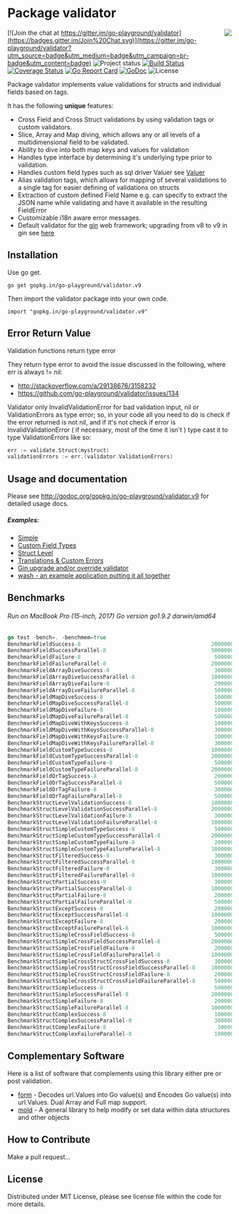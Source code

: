 Package validator
================
<img align="right" src="https://raw.githubusercontent.com/go-playground/validator/v9/logo.png">[![Join the chat at https://gitter.im/go-playground/validator](https://badges.gitter.im/Join%20Chat.svg)](https://gitter.im/go-playground/validator?utm_source=badge&utm_medium=badge&utm_campaign=pr-badge&utm_content=badge)
![Project status](https://img.shields.io/badge/version-9.9.1-green.svg)
[![Build Status](https://semaphoreci.com/api/v1/joeybloggs/validator/branches/v9/badge.svg)](https://semaphoreci.com/joeybloggs/validator)
[![Coverage Status](https://coveralls.io/repos/go-playground/validator/badge.svg?branch=v9&service=github)](https://coveralls.io/github/go-playground/validator?branch=v9)
[![Go Report Card](https://goreportcard.com/badge/github.com/go-playground/validator)](https://goreportcard.com/report/github.com/go-playground/validator)
[![GoDoc](https://godoc.org/gopkg.in/go-playground/validator.v9?status.svg)](https://godoc.org/gopkg.in/go-playground/validator.v9)
![License](https://img.shields.io/dub/l/vibe-d.svg)

Package validator implements value validations for structs and individual fields based on tags.

It has the following **unique** features:

-   Cross Field and Cross Struct validations by using validation tags or custom validators.  
-   Slice, Array and Map diving, which allows any or all levels of a multidimensional field to be validated.
-   Ability to dive into both map keys and values for validation  
-   Handles type interface by determining it's underlying type prior to validation.
-   Handles custom field types such as sql driver Valuer see [Valuer](https://golang.org/src/database/sql/driver/types.go?s=1210:1293#L29)
-   Alias validation tags, which allows for mapping of several validations to a single tag for easier defining of validations on structs
-   Extraction of custom defined Field Name e.g. can specify to extract the JSON name while validating and have it available in the resulting FieldError
-   Customizable i18n aware error messages.
-   Default validator for the [gin](https://github.com/gin-gonic/gin) web framework; upgrading from v8 to v9 in gin see [here](https://github.com/go-playground/validator/tree/v9/_examples/gin-upgrading-overriding)

Installation
------------

Use go get.

	go get gopkg.in/go-playground/validator.v9

Then import the validator package into your own code.

	import "gopkg.in/go-playground/validator.v9"

Error Return Value
-------

Validation functions return type error

They return type error to avoid the issue discussed in the following, where err is always != nil:

* http://stackoverflow.com/a/29138676/3158232
* https://github.com/go-playground/validator/issues/134

Validator only InvalidValidationError for bad validation input, nil or ValidationErrors as type error; so, in your code all you need to do is check if the error returned is not nil, and if it's not check if error is InvalidValidationError ( if necessary, most of the time it isn't ) type cast it to type ValidationErrors like so:

```go
err := validate.Struct(mystruct)
validationErrors := err.(validator.ValidationErrors)
 ```

Usage and documentation
------

Please see http://godoc.org/gopkg.in/go-playground/validator.v9 for detailed usage docs.

##### Examples:

- [Simple](https://github.com/go-playground/validator/blob/v9/_examples/simple/main.go)
- [Custom Field Types](https://github.com/go-playground/validator/blob/v9/_examples/custom/main.go)
- [Struct Level](https://github.com/go-playground/validator/blob/v9/_examples/struct-level/main.go)
- [Translations & Custom Errors](https://github.com/go-playground/validator/blob/v9/_examples/translations/main.go)
- [Gin upgrade and/or override validator](https://github.com/go-playground/validator/tree/v9/_examples/gin-upgrading-overriding)
- [wash - an example application putting it all together](https://github.com/bluesuncorp/wash)

Benchmarks
------
###### Run on MacBook Pro (15-inch, 2017) Go version go1.9.2 darwin/amd64
```go
go test -bench=. -benchmem=true
BenchmarkFieldSuccess-8                                       	20000000	        79.9 ns/op	       0 B/op	       0 allocs/op
BenchmarkFieldSuccessParallel-8                               	50000000	        25.0 ns/op	       0 B/op	       0 allocs/op
BenchmarkFieldFailure-8                                       	 5000000	       281 ns/op	     208 B/op	       4 allocs/op
BenchmarkFieldFailureParallel-8                               	20000000	        97.0 ns/op	     208 B/op	       4 allocs/op
BenchmarkFieldArrayDiveSuccess-8                              	 3000000	       591 ns/op	     201 B/op	      11 allocs/op
BenchmarkFieldArrayDiveSuccessParallel-8                      	10000000	       195 ns/op	     201 B/op	      11 allocs/op
BenchmarkFieldArrayDiveFailure-8                              	 2000000	       878 ns/op	     412 B/op	      16 allocs/op
BenchmarkFieldArrayDiveFailureParallel-8                      	 5000000	       274 ns/op	     413 B/op	      16 allocs/op
BenchmarkFieldMapDiveSuccess-8                                	 1000000	      1279 ns/op	     432 B/op	      18 allocs/op
BenchmarkFieldMapDiveSuccessParallel-8                        	 5000000	       401 ns/op	     432 B/op	      18 allocs/op
BenchmarkFieldMapDiveFailure-8                                	 1000000	      1060 ns/op	     512 B/op	      16 allocs/op
BenchmarkFieldMapDiveFailureParallel-8                        	 5000000	       334 ns/op	     512 B/op	      16 allocs/op
BenchmarkFieldMapDiveWithKeysSuccess-8                        	 1000000	      1462 ns/op	     480 B/op	      21 allocs/op
BenchmarkFieldMapDiveWithKeysSuccessParallel-8                	 3000000	       463 ns/op	     480 B/op	      21 allocs/op
BenchmarkFieldMapDiveWithKeysFailure-8                        	 1000000	      1414 ns/op	     721 B/op	      21 allocs/op
BenchmarkFieldMapDiveWithKeysFailureParallel-8                	 3000000	       446 ns/op	     721 B/op	      21 allocs/op
BenchmarkFieldCustomTypeSuccess-8                             	10000000	       211 ns/op	      32 B/op	       2 allocs/op
BenchmarkFieldCustomTypeSuccessParallel-8                     	20000000	        65.9 ns/op	      32 B/op	       2 allocs/op
BenchmarkFieldCustomTypeFailure-8                             	 5000000	       270 ns/op	     208 B/op	       4 allocs/op
BenchmarkFieldCustomTypeFailureParallel-8                     	20000000	        93.3 ns/op	     208 B/op	       4 allocs/op
BenchmarkFieldOrTagSuccess-8                                  	 2000000	       729 ns/op	      16 B/op	       1 allocs/op
BenchmarkFieldOrTagSuccessParallel-8                          	 5000000	       367 ns/op	      16 B/op	       1 allocs/op
BenchmarkFieldOrTagFailure-8                                  	 3000000	       472 ns/op	     224 B/op	       5 allocs/op
BenchmarkFieldOrTagFailureParallel-8                          	 5000000	       373 ns/op	     224 B/op	       5 allocs/op
BenchmarkStructLevelValidationSuccess-8                       	10000000	       201 ns/op	      32 B/op	       2 allocs/op
BenchmarkStructLevelValidationSuccessParallel-8               	20000000	        66.3 ns/op	      32 B/op	       2 allocs/op
BenchmarkStructLevelValidationFailure-8                       	 3000000	       468 ns/op	     304 B/op	       8 allocs/op
BenchmarkStructLevelValidationFailureParallel-8               	10000000	       172 ns/op	     304 B/op	       8 allocs/op
BenchmarkStructSimpleCustomTypeSuccess-8                      	 5000000	       376 ns/op	      32 B/op	       2 allocs/op
BenchmarkStructSimpleCustomTypeSuccessParallel-8              	20000000	       126 ns/op	      32 B/op	       2 allocs/op
BenchmarkStructSimpleCustomTypeFailure-8                      	 2000000	       646 ns/op	     424 B/op	       9 allocs/op
BenchmarkStructSimpleCustomTypeFailureParallel-8              	10000000	       240 ns/op	     440 B/op	      10 allocs/op
BenchmarkStructFilteredSuccess-8                              	 3000000	       582 ns/op	     288 B/op	       9 allocs/op
BenchmarkStructFilteredSuccessParallel-8                      	10000000	       198 ns/op	     288 B/op	       9 allocs/op
BenchmarkStructFilteredFailure-8                              	 3000000	       447 ns/op	     256 B/op	       7 allocs/op
BenchmarkStructFilteredFailureParallel-8                      	10000000	       156 ns/op	     256 B/op	       7 allocs/op
BenchmarkStructPartialSuccess-8                               	 3000000	       536 ns/op	     256 B/op	       6 allocs/op
BenchmarkStructPartialSuccessParallel-8                       	10000000	       175 ns/op	     256 B/op	       6 allocs/op
BenchmarkStructPartialFailure-8                               	 2000000	       738 ns/op	     480 B/op	      11 allocs/op
BenchmarkStructPartialFailureParallel-8                       	 5000000	       256 ns/op	     480 B/op	      11 allocs/op
BenchmarkStructExceptSuccess-8                                	 2000000	       835 ns/op	     496 B/op	      12 allocs/op
BenchmarkStructExceptSuccessParallel-8                        	10000000	       163 ns/op	     240 B/op	       5 allocs/op
BenchmarkStructExceptFailure-8                                	 2000000	       682 ns/op	     464 B/op	      10 allocs/op
BenchmarkStructExceptFailureParallel-8                        	10000000	       244 ns/op	     464 B/op	      10 allocs/op
BenchmarkStructSimpleCrossFieldSuccess-8                      	 5000000	       392 ns/op	      72 B/op	       3 allocs/op
BenchmarkStructSimpleCrossFieldSuccessParallel-8              	20000000	       126 ns/op	      72 B/op	       3 allocs/op
BenchmarkStructSimpleCrossFieldFailure-8                      	 2000000	       611 ns/op	     304 B/op	       8 allocs/op
BenchmarkStructSimpleCrossFieldFailureParallel-8              	10000000	       214 ns/op	     304 B/op	       8 allocs/op
BenchmarkStructSimpleCrossStructCrossFieldSuccess-8           	 3000000	       567 ns/op	      80 B/op	       4 allocs/op
BenchmarkStructSimpleCrossStructCrossFieldSuccessParallel-8   	10000000	       177 ns/op	      80 B/op	       4 allocs/op
BenchmarkStructSimpleCrossStructCrossFieldFailure-8           	 2000000	       807 ns/op	     320 B/op	       9 allocs/op
BenchmarkStructSimpleCrossStructCrossFieldFailureParallel-8   	 5000000	       268 ns/op	     320 B/op	       9 allocs/op
BenchmarkStructSimpleSuccess-8                                	 5000000	       256 ns/op	       0 B/op	       0 allocs/op
BenchmarkStructSimpleSuccessParallel-8                        	20000000	        76.3 ns/op	       0 B/op	       0 allocs/op
BenchmarkStructSimpleFailure-8                                	 2000000	       625 ns/op	     424 B/op	       9 allocs/op
BenchmarkStructSimpleFailureParallel-8                        	10000000	       219 ns/op	     424 B/op	       9 allocs/op
BenchmarkStructComplexSuccess-8                               	 1000000	      1431 ns/op	     128 B/op	       8 allocs/op
BenchmarkStructComplexSuccessParallel-8                       	 3000000	       427 ns/op	     128 B/op	       8 allocs/op
BenchmarkStructComplexFailure-8                               	  300000	      4065 ns/op	    3041 B/op	      53 allocs/op
BenchmarkStructComplexFailureParallel-8                       	 1000000	      1478 ns/op	    3041 B/op	      53 allocs/op
```

Complementary Software
----------------------

Here is a list of software that complements using this library either pre or post validation.

* [form](https://github.com/go-playground/form) - Decodes url.Values into Go value(s) and Encodes Go value(s) into url.Values. Dual Array and Full map support.
* [mold](https://github.com/go-playground/mold) - A general library to help modify or set data within data structures and other objects

How to Contribute
------

Make a pull request...

License
------
Distributed under MIT License, please see license file within the code for more details.
